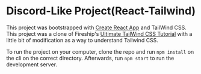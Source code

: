# Discord-Like Project(React-Tailwind)
This project was bootstrapped with [Create React App](https://github.com/facebook/create-react-app) and TailWind CSS. This project was a clone of Fireship's [Ultimate TailWind CSS Tutorial](https://www.youtube.com/watch?v=pfaSUYaSgRo) with a little bit of modification as a way to understand Tailwind CSS.

To run the project on your computer, clone the repo and run `npm install` on the cli on the correct directory. Afterwards, run `npm start` to run the development server.